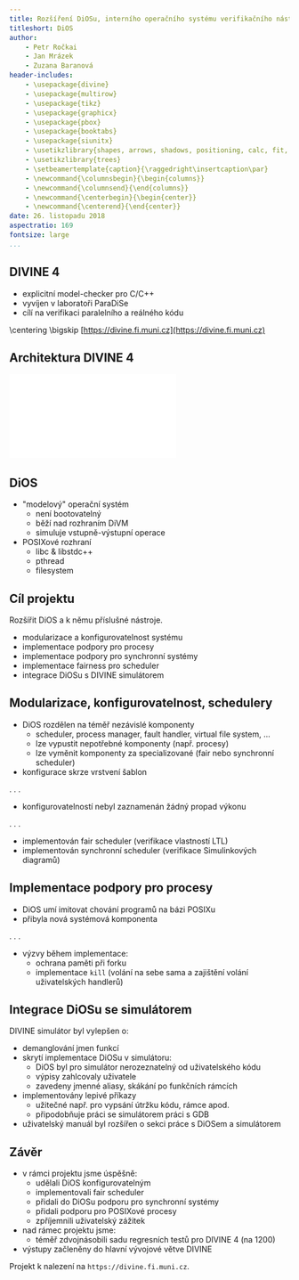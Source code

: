 ```yaml
---
title: Rozšíření DiOSu, interního operačního systému verifikačního nástroje DIVINE
titleshort: DiOS
author:
    - Petr Ročkai
    - Jan Mrázek
    - Zuzana Baranová
header-includes:
    - \usepackage{divine}
    - \usepackage{multirow}
    - \usepackage{tikz}
    - \usepackage{graphicx}
    - \usepackage{pbox}
    - \usepackage{booktabs}
    - \usepackage{siunitx}
    - \usetikzlibrary{shapes, arrows, shadows, positioning, calc, fit, backgrounds, decorations.pathmorphing}
    - \usetikzlibrary{trees}
    - \setbeamertemplate{caption}{\raggedright\insertcaption\par}
    - \newcommand{\columnsbegin}{\begin{columns}}
    - \newcommand{\columnsend}{\end{columns}}
    - \newcommand{\centerbegin}{\begin{center}}
    - \newcommand{\centerend}{\end{center}}
date: 26. listopadu 2018
aspectratio: 169
fontsize: large
...
```


## DIVINE 4

- explicitní model-checker pro C/C++
- vyvíjen v laboratoři ParaDiSe
- cílí na verifikaci paralelního a reálného kódu

\centering
\bigskip
[https://divine.fi.muni.cz](https://divine.fi.muni.cz)

## Architektura DIVINE 4

![Klasický model-checker vs. DIVINE 4](divine_arch.pdf)

## DiOS

- "modelový" operační systém
    - není bootovatelný
    - běží nad rozhraním DiVM
    - simuluje vstupně-výstupní operace
- POSIXové rozhraní
    - libc & libstdc++
    - pthread
    - filesystem

## Cíl projektu

Rozšířit DiOS a k němu příslušné nástroje.

- modularizace a konfigurovatelnost systému
- implementace podpory pro procesy
- implementace podpory pro synchronní systémy
- implementace fairness pro scheduler
- integrace DiOSu s DIVINE simulátorem

## Modularizace, konfigurovatelnost, schedulery

- DiOS rozdělen na téměř nezávislé komponenty
    - scheduler, process manager, fault handler, virtual file system, ...
    - lze vypustit nepotřebné komponenty (např. procesy)
    - lze vyměnit komponenty za specializované (fair nebo synchronní scheduler)
- konfigurace skrze vrstvení šablon

. . .

- konfigurovatelností nebyl zaznamenán žádný propad výkonu

. . .

- implementován fair scheduler (verifikace vlastností LTL)
- implementován synchronní scheduler (verifikace Simulinkových diagramů)


## Implementace podpory pro procesy

- DiOS umí imitovat chování programů na bázi POSIXu
- přibyla nová systémová komponenta

. . .

- výzvy během implementace:
    - ochrana paměti při forku
    - implementace `kill` (volání na sebe sama a zajištění volání uživatelských handlerů)

## Integrace DiOSu se simulátorem

DIVINE simulátor byl vylepšen o:

- demanglování jmen funkcí
- skrytí implementace DiOSu v simulátoru:
    - DiOS byl pro simulátor nerozeznatelný od uživatelského kódu
    - výpisy zahlcovaly uživatele
    - zavedeny jmenné aliasy, skákání po funkčních rámcích
- implementovány lepivé příkazy
    - užitečné např. pro vypsání útržku kódu, rámce apod.
    - připodobňuje práci se simulátorem práci s GDB
- uživatelský manuál byl rozšířen o sekci práce s DiOSem a simulátorem

## Závěr

- v rámci projektu jsme úspěšně:
    - udělali DiOS konfigurovatelným
    - implementovali fair scheduler
    - přidali do DiOSu podporu pro synchronní systémy
    - přidali podporu pro POSIXové procesy
    - zpříjemnili uživatelský zážitek
- nad rámec projektu jsme:
    - téměř zdvojnásobili sadu regresních testů pro DIVINE 4 (na 1200)
- výstupy začleněny do hlavní vývojové větve DIVINE

Projekt k nalezení na `https://divine.fi.muni.cz`.
